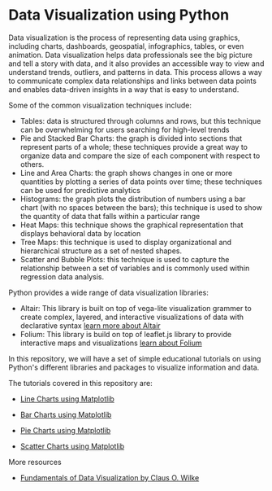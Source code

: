 # Data Visualization using Python

Data visualization is the process of representing data using graphics, including charts, dashboards, geospatial, infographics, tables, or even animation. Data visualization helps data professionals see the big picture and tell a story with data, and it also provides an accessible way to view and understand trends, outliers, and patterns in data. This process allows a way to communicate complex data relationships and links between data points and enables data-driven insights in a way that is easy to understand.


Some of the common visualization techniques include: 

+ Tables: data is structured through columns and rows, but this technique can be overwhelming for users searching for high-level trends
+ Pie and Stacked Bar Charts: the graph is divided into sections that represent parts of a whole; these techniques provide a great way to organize data and compare the size of each component with respect to others.
+ Line and Area Charts: the graph shows changes in one or more quantities by plotting a series of data points over time; these techniques can be used for predictive analytics
+ Histograms: the graph plots the distribution of numbers using a bar chart (with no spaces between the bars); this technique is used to show the quantity of data that falls within a particular range
+ Heat Maps: this technique shows the graphical representation that displays behavioral data by location
+ Tree Maps: this technique is used to display organizational and hierarchical structure as a set of nested shapes.
+ Scatter and Bubble Plots: this technique is used to capture the relationship between a set of variables and is commonly used within regression data analysis.



Python provides a wide range of data visualization libraries:

+ Altair: This library is built on top of vega-lite visualization grammer to create complex, layered, and interactive visualizations of data with declarative syntax [learn more about Altair](https://altair-viz.github.io)
+ Folium: This library is build on top of leaflet.js library to provide interactive maps and visualizations [learn about Folium](https://pypi.org/project/folium/)


  
In this repository, we will have a set of simple educational tutorials on using Python's different libraries and packages to visualize information and data. 

The tutorials covered in this repository are:
+ [Line Charts using Matplotlib](https://github.com/AEEldin/LineChart-Matplotlib)

+ [Bar Charts using Matplotlib](https://github.com/AEEldin/BarChart-Matplotlib)
  
+ [Pie Charts using Matplotlib](https://github.com/AEEldin/PieChart-Matplotlib)

+ [Scatter Charts using Matplotlib](https://github.com/AEEldin/ScatterChart-Matplotlib)



More resources

+ [Fundamentals of Data Visualization by Claus O. Wilke](https://clauswilke.com/dataviz/)
